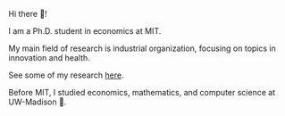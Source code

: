Hi there 👋!

I am a Ph.D. student in economics at MIT. 

<!-- I will join Stanford University as an Assistant Professor of Economics in 2027, following postdoctoral fellowships at the Cowles Foundation at Yale University and the Stanford Institute for Economic Policy Research.
-->

My main field of research is industrial organization, focusing on topics in innovation and health.

See some of my research [here](https://rebekahanne.github.io/research/). 

Before MIT, I studied economics, mathematics, and computer science at UW-Madison 🦡.

<!-- 
![Rebekah's GitHub stats](https://github-readme-stats.vercel.app/api?username=rebekahanne&count_private=true&theme=dark)
<!-- [![Top Langs](https://github-readme-stats.vercel.app/api/top-langs/?username=rebekahanne&layout=compact&count_private=true&theme=dark&langs_count=10)](https://github.com/rebekahanne/github-readme-stats) -->


<!--
**rebekahanne/rebekahanne** is a ✨ _special_ ✨ repository because its `README.md` (this file) appears on your GitHub profile.

Here are some ideas to get you started:

- 🔭 I’m currently working on ...
- 🌱 I’m currently learning ...
- 👯 I’m looking to collaborate on ...
- 🤔 I’m looking for help with ...
- 💬 Ask me about ...
- 📫 How to reach me: ...
- 😄 Pronouns: ...
- ⚡ Fun fact: ...
-->
